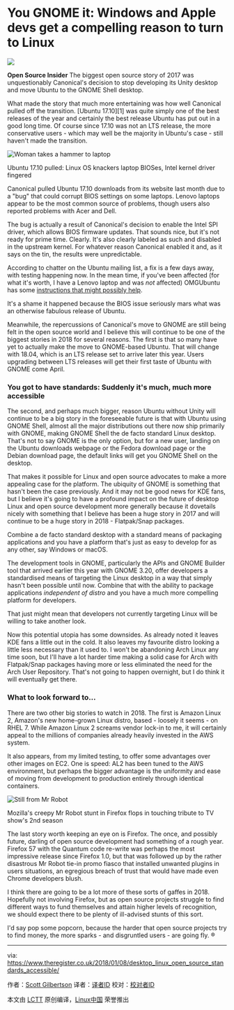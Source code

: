 You GNOME it: Windows and Apple devs get a compelling reason to turn to Linux
======

![](https://regmedia.co.uk/2018/01/05/shutterstock_penguins_celebrate.jpg?x=442&y=293&crop=1)

**Open Source Insider** The biggest open source story of 2017 was unquestionably Canonical's decision to stop developing its Unity desktop and move Ubuntu to the GNOME Shell desktop.

What made the story that much more entertaining was how well Canonical pulled off the transition. [Ubuntu 17.10][1] was quite simply one of the best releases of the year and certainly the best release Ubuntu has put out in a good long time. Of course since 17.10 was not an LTS release, the more conservative users - which may well be the majority in Ubuntu's case - still haven't made the transition.

![Woman takes a hammer to laptop][2]

Ubuntu 17.10 pulled: Linux OS knackers laptop BIOSes, Intel kernel driver fingered

Canonical pulled Ubuntu 17.10 downloads from its website last month due to a "bug" that could corrupt BIOS settings on some laptops. Lenovo laptops appear to be the most common source of problems, though users also reported problems with Acer and Dell.

The bug is actually a result of Canonical's decision to enable the Intel SPI driver, which allows BIOS firmware updates. That sounds nice, but it's not ready for prime time. Clearly. It's also clearly labeled as such and disabled in the upstream kernel. For whatever reason Canonical enabled it and, as it says on the tin, the results were unpredictable.

According to chatter on the Ubuntu mailing list, a fix is a few days away, with testing happening now. In the mean time, if you've been affected (for what it's worth, I have a Lenovo laptop and was *not* affected) OMGUbuntu has some [instructions that might possibly help][4].

It's a shame it happened because the BIOS issue seriously mars what was an otherwise fabulous release of Ubuntu.

Meanwhile, the repercussions of Canonical's move to GNOME are still being felt in the open source world and I believe this will continue to be one of the biggest stories in 2018 for several reasons. The first is that so many have yet to actually make the move to GNOME-based Ubuntu. That will change with 18.04, which is an LTS release set to arrive later this year. Users upgrading between LTS releases will get their first taste of Ubuntu with GNOME come April.

### You got to have standards: Suddenly it's much, much more accessible

The second, and perhaps much bigger, reason Ubuntu without Unity will continue to be a big story in the foreseeable future is that with Ubuntu using GNOME Shell, almost all the major distributions out there now ship primarily with GNOME, making GNOME Shell the de facto standard Linux desktop. That's not to say GNOME is the only option, but for a new user, landing on the Ubuntu downloads webpage or the Fedora download page or the Debian download page, the default links will get you GNOME Shell on the desktop.

That makes it possible for Linux and open source advocates to make a more appealing case for the platform. The ubiquity of GNOME is something that hasn't been the case previously. And it may not be good news for KDE fans, but I believe it's going to have a profound impact on the future of desktop Linux and open source development more generally because it dovetails nicely with something that I believe has been a huge story in 2017 and will continue to be a huge story in 2018 - Flatpak/Snap packages.

Combine a de facto standard desktop with a standard means of packaging applications and you have a platform that's just as easy to develop for as any other, say Windows or macOS.

The development tools in GNOME, particularly the APIs and GNOME Builder tool that arrived earlier this year with GNOME 3.20, offer developers a standardised means of targeting the Linux desktop in a way that simply hasn't been possible until now. Combine that with the ability to package applications _independent of distro_ and you have a much more compelling platform for developers.

That just might mean that developers not currently targeting Linux will be willing to take another look.

Now this potential utopia has some downsides. As already noted it leaves KDE fans a little out in the cold. It also leaves my favourite distro looking a little less necessary than it used to. I won't be abandoning Arch Linux any time soon, but I'll have a lot harder time making a solid case for Arch with Flatpak/Snap packages having more or less eliminated the need for the Arch User Repository. That's not going to happen overnight, but I do think it will eventually get there.

### What to look forward to...

There are two other big stories to watch in 2018. The first is Amazon Linux 2, Amazon's new home-grown Linux distro, based - loosely it seems - on RHEL 7. While Amazon Linux 2 screams vendor lock-in to me, it will certainly appeal to the millions of companies already heavily invested in the AWS system.

It also appears, from my limited testing, to offer some advantages over other images on EC2. One is speed: AL2 has been tuned to the AWS environment, but perhaps the bigger advantage is the uniformity and ease of moving from development to production entirely through identical containers.

![Still from Mr Robot][5]

 Mozilla's creepy Mr Robot stunt in Firefox flops in touching tribute to TV show's 2nd season

The last story worth keeping an eye on is Firefox. The once, and possibly future, darling of open source development had something of a rough year. Firefox 57 with the Quantum code re-write was perhaps the most impressive release since Firefox 1.0, but that was followed up by the rather disastrous Mr Robot tie-in promo fiasco that installed unwanted plugins in users situations, an egregious breach of trust that would have made even Chrome developers blush.

I think there are going to be a lot more of these sorts of gaffes in 2018. Hopefully not involving Firefox, but as open source projects struggle to find different ways to fund themselves and attain higher levels of recognition, we should expect there to be plenty of ill-advised stunts of this sort.

I'd say pop some popcorn, because the harder that open source projects try to find money, the more sparks - and disgruntled users - are going fly. ®

--------------------------------------------------------------------------------

via: https://www.theregister.co.uk/2018/01/08/desktop_linux_open_source_standards_accessible/

作者：[Scott Gilbertson][a]
译者：[译者ID](https://github.com/译者ID)
校对：[校对者ID](https://github.com/校对者ID)

本文由 [LCTT](https://github.com/LCTT/TranslateProject) 原创编译，[Linux中国](https://linux.cn/) 荣誉推出

[a]:
[1]:https://www.theregister.co.uk/2017/10/20/ubuntu_1710/
[2]:https://regmedia.co.uk/2017/12/14/shutterstock_laptop_hit.jpg?x=174&y=115&crop=1
[3]:https://www.theregister.co.uk/2017/12/21/ubuntu_lenovo_bios/
[4]:http://www.omgubuntu.co.uk/2018/01/ubuntu-17-10-lenovo-fix
[5]:https://regmedia.co.uk/2017/12/18/mr_robot_still.jpg?x=174&y=115&crop=1
[6]:https://www.theregister.co.uk/2017/12/18/mozilla_mr_robot_firefox_promotion/
